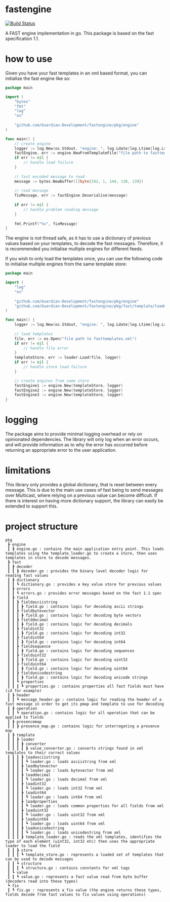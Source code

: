 # fastengine

[![Build Status](https://travis-ci.org/Guardian-Development/FASTEngine.svg?branch=master)](https://travis-ci.org/Guardian-Development/FASTEngine)

A FAST engine implementation in go. This package is based on the fast specification 1.1. 

# how to use

Given you have your fast templates in an xml based format, you can initialise the fast engine like so:

```go
package main 

import (
    "bytes"
	"fmt"
    "log"
    "os"
	
	"github.com/Guardian-Development/fastengine/pkg/engine"
)

func main() { 
    // create engine
    logger := log.New(os.Stdout, "engine: ", log.Ldate|log.Ltime|log.Lshortfile)
    fastEngine, err := engine.NewFromTemplateFile("file path to fasttemplates.xml", logger)
    if err != nil {
        // handle load failure
    }
    
    // fast encoded message to read
    message := bytes.NewBuffer([]byte{192, 1, 144, 138, 139})
    
    // read message
    fixMessage, err := fastEngine.Deserialise(message)
    
    if err != nil {
    	// handle problem reading message
    }
    
    fmt.Printf("%v", fixMessage)
}
```

The engine is not thread safe, as it has to use a dictionary of previous values based on your templates, to decode the fast messages. Therefore, it is recommended you initialise multiple engines for different feeds. 

If you wish to only load the templates once, you can use the following code to initialise multiple engines from the same template store:

```go
package main 

import (
    "log"
    "os"
	
	"github.com/Guardian-Development/fastengine/pkg/engine"
    "github.com/Guardian-Development/fastengine/pkg/fast/template/loader"
)

func main() { 
    logger := log.New(os.Stdout, "engine: ", log.Ldate|log.Ltime|log.Lshortfile)
    
    // load templates
    file, err := os.Open("file path to fasttemplates.xml")
    if err != nil {
        // handle file error
    }
    templateStore, err := loader.Load(file, logger)
    if err != nil {
        // handle store load failure
    }

    // create engines from same store
    fastEngine1 := engine.New(templateStore, logger)
    fastEngine2 := engine.New(templateStore, logger)
    fastEngine3 := engine.New(templateStore, logger)
}
```

# logging

The package aims to provide minimal logging overhead or rely on opinionated dependencies. The library will only log when an error occurs, and will provide information as to why the error has occurred before returning an appropriate error to the user application.

# limitations

This library only provides a global dictionary, that is reset between every message. This is due to the main use cases of fast being to send messages over Multicast, where relying on a previous value can become difficult. If there is interest on having more dictionary support, the library can easily be extended to support this.

# project structure

```
pkg
 ┣ engine
 ┃ ┣ engine.go : contains the main application entry point. This loads templates using the template_loader.go to create a store, then uses templates in store to decode messages.
 ┣ fast
 ┃ ┣ decoder
 ┃ ┃ ┣ decoder.go : provides the binary level decoder logic for reading fast values
 ┃ ┣ dictionary
 ┃ ┃ ┗ dictionary.go : provides a key value store for previous values
 ┃ ┣ errors
 ┃ ┃ ┗ errors.go : provides error messages based on the fast 1.1 spec
 ┃ ┣ field
 ┃ ┃ ┣ fieldasciistring
 ┃ ┃ ┃ ┣ field.go : contains logic for decoding ascii strings
 ┃ ┃ ┣ fieldbytevector
 ┃ ┃ ┃ ┣ field.go : contains logic for decoding byte vectors
 ┃ ┃ ┣ fielddecimal
 ┃ ┃ ┃ ┣ field.go : contains logic for decoding decimals
 ┃ ┃ ┣ fieldint32
 ┃ ┃ ┃ ┣ field.go : contains logic for decoding int32
 ┃ ┃ ┣ fieldint64
 ┃ ┃ ┃ ┣ field.go : contains logic for decoding int64
 ┃ ┃ ┣ fieldsequence
 ┃ ┃ ┃ ┣ field.go : contains logic for decoding sequences
 ┃ ┃ ┣ fielduint32
 ┃ ┃ ┃ ┣ field.go : contains logic for decoding uint32
 ┃ ┃ ┣ fielduint64
 ┃ ┃ ┃ ┣ field.go : contains logic for decoding uint64
 ┃ ┃ ┣ fieldunicodestring
 ┃ ┃ ┃ ┣ field.go : contains logic for decoding unicode strings
 ┃ ┃ ┗ properties
 ┃ ┃ ┃ ┗ properties.go : contains properties all fast fields must have (id for example)
 ┃ ┣ header
 ┃ ┃ ┗ message_header.go : contains logic for reading the header of a fast message in order to get its pmap and template to use for decoding
 ┃ ┣ operation
 ┃ ┃ ┗ operation.go : contains logic for all operation that can be applied to fields
 ┃ ┣ presencemap
 ┃ ┃ ┣ presence_map.go : contains logic for interrogating a presence map
 ┃ ┣ template
 ┃ ┃ ┣ loader
 ┃ ┃ ┃ ┣ converter
 ┃ ┃ ┃ ┃ ┣ value_converter.go : converts strings found in xml templates to their correct values 
 ┃ ┃ ┃ ┣ loadasciistring
 ┃ ┃ ┃ ┃ ┗ loader.go : loads asciistring from xml
 ┃ ┃ ┃ ┣ loadbytevector
 ┃ ┃ ┃ ┃ ┗ loader.go : loads bytevector from xml
 ┃ ┃ ┃ ┣ loaddecimal
 ┃ ┃ ┃ ┃ ┗ loader.go : loads decimal from xml
 ┃ ┃ ┃ ┣ loadint32
 ┃ ┃ ┃ ┃ ┗ loader.go : loads int32 from xml
 ┃ ┃ ┃ ┣ loadint64
 ┃ ┃ ┃ ┃ ┗ loader.go : loads int64 from xml
 ┃ ┃ ┃ ┣ loadproperties
 ┃ ┃ ┃ ┃ ┗ loader.go : loads common properties for all fields from xml
 ┃ ┃ ┃ ┣ loaduint32
 ┃ ┃ ┃ ┃ ┗ loader.go : loads uint32 from xml
 ┃ ┃ ┃ ┣ loaduint64
 ┃ ┃ ┃ ┃ ┗ loader.go : loads uint64 from xml
 ┃ ┃ ┃ ┣ loadunicodestring
 ┃ ┃ ┃ ┃ ┗ loader.go : loads unicodestring from xml
 ┃ ┃ ┃ ┣ template_loader.go : reads the xml templates, identifies the type of each element (uint32, int32 etc) then uses the appropriate loader to load the field
 ┃ ┃ ┣ store
 ┃ ┃ ┃ ┗ template_store.go : represents a loaded set of templates that can be used to decode messages
 ┃ ┃ ┗ structure
 ┃ ┃ ┃ ┗ structure.go : contains constants for xml tags
 ┃ ┗ value
 ┃ ┃ ┗ value.go : represents a fast value read from byte buffer (decoders read into these types)
 ┗ fix
 ┃ ┗ fix.go : represents a fix value (the engine returns these types, fields decode from fast values to fix values using operations)
```
